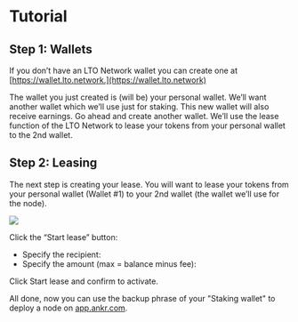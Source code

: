 # Tutorial

## **Step 1: Wallets** <a href="step-1-wallets" id="step-1-wallets"></a>

If you don’t have an LTO Network wallet you can create one at [https://wallet.lto.network.](https://wallet.lto.network)​

The wallet you just created is (will be) your personal wallet. We’ll want another wallet which we’ll use just for staking. This new wallet will also receive earnings. Go ahead and create another wallet. We’ll use the lease function of the LTO Network to lease your tokens from your personal wallet to the 2nd wallet.

## **Step 2: Leasing** <a href="step-2-leasing" id="step-2-leasing"></a>

The next step is creating your lease. You will want to lease your tokens from your personal wallet (Wallet #1) to your 2nd wallet (the wallet we’ll use for the node).

![](https://gblobscdn.gitbook.com/assets%2F-MF6NYa65t3TUvQZ0zRX%2F-MP8W4hfaqb4-fPBr0cC%2F-MP8XeYuj7jqNB-scdub%2Fleasing.jpg?alt=media\&token=7ad9de86-28dc-4e1b-ab45-4669f8e33c1f)

&#x20;Click the “Start lease” button:

* Specify the recipient:
* Specify the amount (max = balance minus fee):

Click Start lease and confirm to activate.

All done, now you can use the backup phrase of your "Staking wallet" to deploy a node on [app.ankr.com](https://app.ankr.com).
